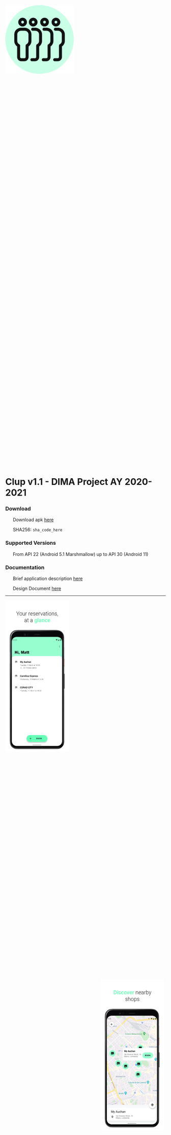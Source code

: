 <p align="center">
<div style="width: 1435px; height: 1435px;">
  <img src="Android%20Client/Clup/app/screenshots/logo.png" width="15%" height="15%" align="center"/>
</div>
</p>

# Clup v1.1 - DIMA Project AY 2020-2021

### Download
&nbsp;&nbsp;&nbsp;&nbsp;&nbsp;&nbsp;Download apk [here](link_to_apk_file_here)

&nbsp;&nbsp;&nbsp;&nbsp;&nbsp;&nbsp;SHA256: ```sha_code_here```

### Supported Versions
&nbsp;&nbsp;&nbsp;&nbsp;&nbsp;&nbsp;From API 22 (Android 5.1 Marshmallow) up to API 30 (Android 11)

### Documentation
&nbsp;&nbsp;&nbsp;&nbsp;&nbsp;&nbsp;Brief application description [here](link_to_brief_description)

&nbsp;&nbsp;&nbsp;&nbsp;&nbsp;&nbsp;Design Document [here](link_to_design_document)

---

<p float="center">
  <div style="width: 499px; height: 1185px;">
  <img src="Android%20Client/Clup/app/screenshots/1.png" width="40%" height="40%" align="left"/>
  </div>
  <div style="width: 499px; height: 1185px;">
  <img src="Android%20Client/Clup/app/screenshots/2.png" width="40%" height="40%" align="right"/>
  </div>
</p>

<p float="center">
  <div style="width: 499px; height: 1185px;">
  <img src="Android%20Client/Clup/app/screenshots/3.png" width="40%" height="40%" align="left"/>
  </div>
  <div style="width: 499px; height: 1185px;">
  <img src="Android%20Client/Clup/app/screenshots/4.png" width="40%" height="40%" align="right"/>
  </div>
</p>

<p float="center">
  <div style="width: 499px; height: 1185px;">
  <img src="Android%20Client/Clup/app/screenshots/5.png" width="40%" height="40%" align="left"/>
  </div>
  <div style="width: 499px; height: 1185px;">
  <img src="Android%20Client/Clup/app/screenshots/6.png" width="40%" height="40%" align="right"/>
  </div>
</p>

<p float="center">
  <div style="width: 499px; height: 1185px;">
  <img src="Android%20Client/Clup/app/screenshots/7.png" width="40%" height="40%" align="left"/>
  </div>
  <div style="width: 499px; height: 1185px;">
  <img src="Android%20Client/Clup/app/screenshots/8.png" width="40%" height="40%" align="right"/>
  </div>
</p>
